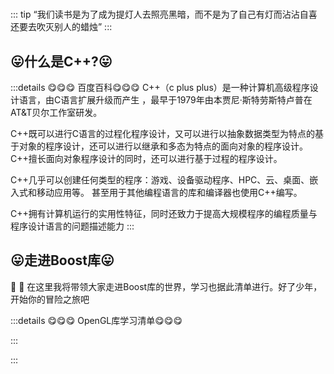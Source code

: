 # 


::: tip
“我们读书是为了成为提灯人去照亮黑暗，而不是为了自己有灯而沾沾自喜还要去吹灭别人的蜡烛”
::: 

## 😛什么是C++?😛

:::details 😋😋😋 百度百科😋😋😋
C++（c plus plus）是一种计算机高级程序设计语言，由C语言扩展升级而产生 ，最早于1979年由本贾尼·斯特劳斯特卢普在AT&T贝尔工作室研发。

C++既可以进行C语言的过程化程序设计，又可以进行以抽象数据类型为特点的基于对象的程序设计，还可以进行以继承和多态为特点的面向对象的程序设计。C++擅长面向对象程序设计的同时，还可以进行基于过程的程序设计。

C++几乎可以创建任何类型的程序：游戏、设备驱动程序、HPC、云、桌面、嵌入式和移动应用等。 甚至用于其他编程语言的库和编译器也使用C++编写。 

C++拥有计算机运行的实用性特征，同时还致力于提高大规模程序的编程质量与程序设计语言的问题描述能力
:::



## 😛走进Boost库😛
:tada: :100: 在这里我将带领大家走进Boost库的世界，学习也据此清单进行。好了少年，开始你的冒险之旅吧


:::details 😋😋😋 OpenGL库学习清单😋😋😋

:::



:::





